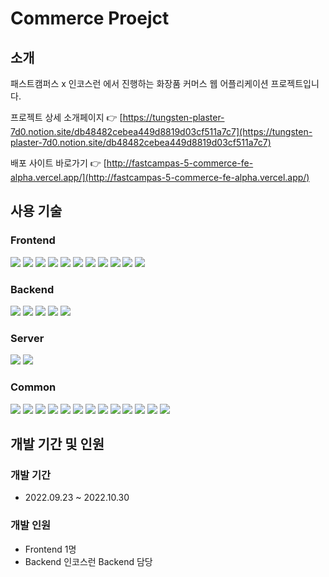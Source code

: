 # Commerce Proejct

## 소개

패스트캠퍼스 x 인코스런 에서 진행하는 화장품 커머스 웹 어플리케이션 프로젝트입니다.

프로젝트 상세 소개페이지 👉 [https://tungsten-plaster-7d0.notion.site/db48482cebea449d8819d03cf511a7c7](https://tungsten-plaster-7d0.notion.site/db48482cebea449d8819d03cf511a7c7)

배포 사이트 바로가기 👉 [http://fastcampas-5-commerce-fe-alpha.vercel.app/](http://fastcampas-5-commerce-fe-alpha.vercel.app/)

## 사용 기술

### Frontend

<img src="https://img.shields.io/badge/HTML5-#E34F26?style=for-the-badge&logo=HTML5&logoColor=white">
<img src="https://img.shields.io/badge/CSS3-#1572B6?style=for-the-badge&logo=CSS3&logoColor=white">
<img src="https://img.shields.io/badge/JavaScript-#F7DF1E?style=for-the-badge&logo=JavaScript&logoColor=white">
<img src="https://img.shields.io/badge/TypeScript-#3178C6?style=for-the-badge&logo=TypeScript&logoColor=white">
<img src="https://img.shields.io/badge/React-#61DAFB?style=for-the-badge&logo=React&logoColor=white">
<img src="https://img.shields.io/badge/Next.js-#000000?style=for-the-badge&logo=Next.js&logoColor=white">
<img src="https://img.shields.io/badge/Chakra UI-#319795?style=for-the-badge&logo=Chakra UI&logoColor=white">
<img src="https://img.shields.io/badge/React Query-#FF4154?style=for-the-badge&logo=React Query&logoColor=white">
<img src="https://img.shields.io/badge/React Hook Form-#EC5990?style=for-the-badge&logo=React Hook Form&logoColor=white">
<img src="https://img.shields.io/badge/Redux-#764ABC?style=for-the-badge&logo=Redux&logoColor=white">
<img src="https://img.shields.io/badge/Axios-#5A29E4?style=for-the-badge&logo=Axios&logoColor=white">

### Backend

<img src="https://img.shields.io/badge/Django-#092E20?style=for-the-badge&logo=Django&logoColor=white">
<img src="https://img.shields.io/badge/Django REST Framework-색상?style=for-the-badge&logo=Django&logoColor=white">
<img src="https://img.shields.io/badge/PostgreSQL-#4169E1?style=for-the-badge&logo=PostgreSQL&logoColor=white">
<img src="https://img.shields.io/badge/Amazon RDS-#527FFF?style=for-the-badge&logo=Amazon RDS&logoColor=white">
<img src="https://img.shields.io/badge/Amazon S3-#569A31?style=for-the-badge&logo=Amazon S3&logoColor=white">

### Server

<img src="https://img.shields.io/badge/Amazon AWS-#232F3E?style=for-the-badge&logo=Amazon AWS&logoColor=white">
<img src="https://img.shields.io/badge/Docker-#2496ED?style=for-the-badge&logo=Docker&logoColor=white">

### Common

<img src="https://img.shields.io/badge/Git-#F05032?style=for-the-badge&logo=Git&logoColor=white">
<img src="https://img.shields.io/badge/GitHub-#181717?style=for-the-badge&logo=GitHub&logoColor=white">
<img src="https://img.shields.io/badge/GitHub Actions-#2088FF?style=for-the-badge&logo=GitHub Actions&logoColor=white">
<img src="https://img.shields.io/badge/Swagger-#85EA2D?style=for-the-badge&logo=Swagger&logoColor=white">
<img src="https://img.shields.io/badge/Notion-#000000?style=for-the-badge&logo=Notion&logoColor=white">
<img src="https://img.shields.io/badge/Slack-#4A154B?style=for-the-badge&logo=Slack&logoColor=white">
<img src="https://img.shields.io/badge/Figma-#F24E1E?style=for-the-badge&logo=Figma&logoColor=white">
<img src="https://img.shields.io/badge/ESLint-#4B32C3?style=for-the-badge&logo=ESLint&logoColor=white">
<img src="https://img.shields.io/badge/Prettier-#F7B93E?style=for-the-badge&logo=Prettier&logoColor=white">
<img src="https://img.shields.io/badge/Babel-#F9DC3E?style=for-the-badge&logo=Babel&logoColor=white">
<img src="https://img.shields.io/badge/표시할이름-색상?style=for-the-badge&logo=기술스택아이콘&logoColor=white">
<img src="https://img.shields.io/badge/표시할이름-색상?style=for-the-badge&logo=기술스택아이콘&logoColor=white">
<img src="https://img.shields.io/badge/표시할이름-색상?style=for-the-badge&logo=기술스택아이콘&logoColor=white">

## 개발 기간 및 인원

### 개발 기간

- 2022.09.23 ~ 2022.10.30

### 개발 인원

- Frontend 1명
- Backend 인코스런 Backend 담당

